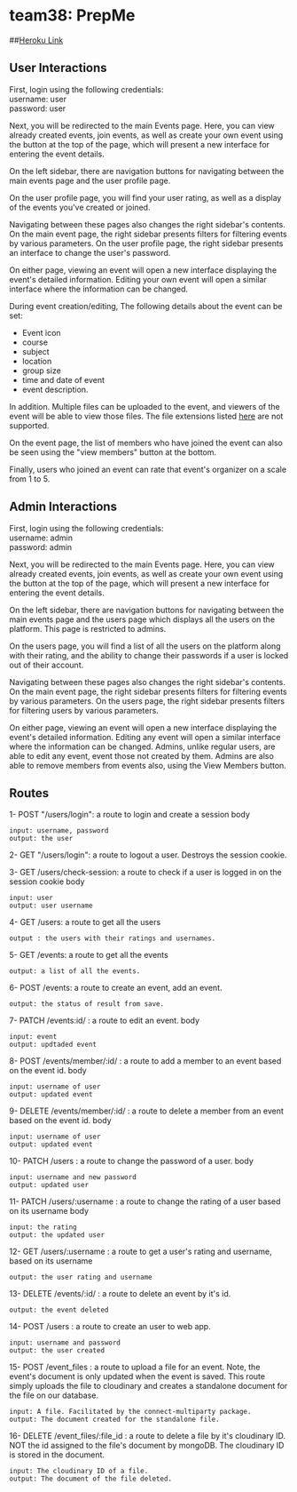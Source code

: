 # team38: PrepMe
##[Heroku Link](https://prep-me.herokuapp.com/)

## User Interactions
First, login using the following credentials:\
username: user\
password: user

Next, you will be redirected to the main Events page.
Here, you can view already created events, join events, as well as create your
own event using the button at the top of the page, which will present a new interface
for entering the event details.

On the left sidebar, there are navigation buttons for navigating between the main events
page and the user profile page.

On the user profile page, you will find your user rating, as well as a display of the
events you've created or joined.

Navigating between these pages also changes the right sidebar's contents.
On the main event page, the right sidebar presents filters for filtering events by
various parameters.
On the user profile page, the right sidebar presents an interface to change the user's
password.

On either page, viewing an event will open a new interface displaying the event's detailed
information. Editing your own event will open a similar interface where the information
can be changed.

During event creation/editing, The following details about the event can be set: 
* Event icon 
* course
* subject 
* location
* group size
* time and date of event
* event description.

In addition. Multiple files can be uploaded to the event, and viewers of the event will be able
to view those files. The file extensions listed [here](https://support.cloudinary.com/hc/en-us/articles/204292392-Why-does-Cloudinary-reject-the-files-I-m-uploading-)
are not supported.

On the event page, the list of members who have joined the event can also be seen using the
"view members" button at the bottom.

Finally, users who joined an event can rate that event's organizer on a scale from 1 to 5.

## Admin Interactions
First, login using the following credentials:\
username: admin\
password: admin

Next, you will be redirected to the main Events page.
Here, you can view already created events, join events, as well as create your
own event using the button at the top of the page, which will present a new interface
for entering the event details.

On the left sidebar, there are navigation buttons for navigating between the main events
page and the users page which displays all the users on the platform. This page is 
restricted to admins.

On the users page, you will find a list of all the users on the platform along with their
rating, and the ability to change their passwords if a user is locked out of their account.

Navigating between these pages also changes the right sidebar's contents.
On the main event page, the right sidebar presents filters for filtering events by
various parameters.
On the users page, the right sidebar presents filters for filtering users by various parameters.

On either page, viewing an event will open a new interface displaying the event's detailed
information. Editing any event will open a similar interface where the information
can be changed. Admins, unlike regular users, are able to edit any event, event those not
created by them. Admins are also able to remove members from events also, using the View Members button.


## Routes 

1- POST "/users/login": a route to login and create a session
   body 
   
    input: username, password
    output: the user 

2- GET "/users/login": a route to logout a user.
   Destroys the session cookie. 

3- GET /users/check-session: a route to check if a user is logged in on the session cookie
   body 
   
    input: user
    output: user username

4- GET /users: a route to get all the users
   
    output : the users with their ratings and usernames. 
   
5- GET /events: a route to get all the events
   
    output: a list of all the events. 

6- POST /events: a route to create an event, add an event. 
   
    output: the status of result from save. 

7- PATCH /events:id/ : a route to edit an event. 
   body 
   
    input: event 
    output: updtaded event
   
8- POST /events/member/:id/ : a route to add a member to an event based on the event id. 
   body 
   
    input: username of user
    output: updated event

9- DELETE /events/member/:id/ : a route to delete a member from an event based on the event id. 
   body 
   
    input: username of user
    output: updated event
   
10- PATCH /users :  a route to change the password of a user.
    body 
    
    input: username and new password
    output: updated user

11- PATCH /users/:username : a route to change the rating of a user based on its username
    body 
    
    input: the rating 
    output: the updated user
    
12- GET /users/:username : a route to get a user's rating and username, based on its username
    
    output: the user rating and username

13- DELETE /events/:id/ : a route to delete an event by it's id. 

    output: the event deleted 

14- POST /users : a route to create an user to web app. 

    input: username and password 
    output: the user created

15- POST /event_files : a route to upload a file for an event. 
    Note, the event's document is only updated when the event is saved. This route simply
    uploads the file to cloudinary and creates a standalone document for the file on our database.
    
    input: A file. Facilitated by the connect-multiparty package.
    output: The document created for the standalone file.
    
16- DELETE /event_files/:file_id : a route to delete a file by it's cloudinary ID. NOT the id
    assigned to the file's document by mongoDB. The cloudinary ID is stored in the document.
    
    input: The cloudinary ID of a file.
    output: The document of the file deleted.